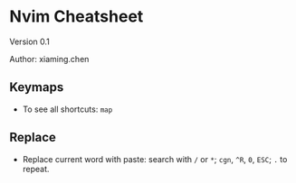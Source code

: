 # Nvim Cheatsheet

Version 0.1

Author: xiaming.chen

## Keymaps

*   To see all shortcuts: `map`

## Replace

*   Replace current word with paste: search with `/` or `*`; `cgn`, `^R`, `0`, `ESC`; `.` to repeat.
